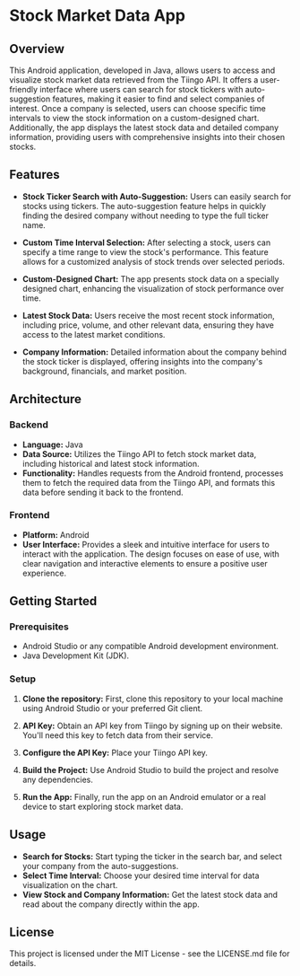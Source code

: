 # Stock Market Data App

## Overview
This Android application, developed in Java, allows users to access and visualize stock market data retrieved from the Tiingo API. It offers a user-friendly interface where users can search for stock tickers with auto-suggestion features, making it easier to find and select companies of interest. Once a company is selected, users can choose specific time intervals to view the stock information on a custom-designed chart. Additionally, the app displays the latest stock data and detailed company information, providing users with comprehensive insights into their chosen stocks.

## Features

- **Stock Ticker Search with Auto-Suggestion:** Users can easily search for stocks using tickers. The auto-suggestion feature helps in quickly finding the desired company without needing to type the full ticker name.
  
- **Custom Time Interval Selection:** After selecting a stock, users can specify a time range to view the stock's performance. This feature allows for a customized analysis of stock trends over selected periods.
  
- **Custom-Designed Chart:** The app presents stock data on a specially designed chart, enhancing the visualization of stock performance over time.
  
- **Latest Stock Data:** Users receive the most recent stock information, including price, volume, and other relevant data, ensuring they have access to the latest market conditions.
  
- **Company Information:** Detailed information about the company behind the stock ticker is displayed, offering insights into the company's background, financials, and market position.

## Architecture

### Backend
- **Language:** Java
- **Data Source:** Utilizes the Tiingo API to fetch stock market data, including historical and latest stock information.
- **Functionality:** Handles requests from the Android frontend, processes them to fetch the required data from the Tiingo API, and formats this data before sending it back to the frontend.

### Frontend
- **Platform:** Android
- **User Interface:** Provides a sleek and intuitive interface for users to interact with the application. The design focuses on ease of use, with clear navigation and interactive elements to ensure a positive user experience.

## Getting Started

### Prerequisites
- Android Studio or any compatible Android development environment.
- Java Development Kit (JDK).

### Setup
1. **Clone the repository:** First, clone this repository to your local machine using Android Studio or your preferred Git client.
   
2. **API Key:** Obtain an API key from Tiingo by signing up on their website. You'll need this key to fetch data from their service.

3. **Configure the API Key:** Place your Tiingo API key.

4. **Build the Project:** Use Android Studio to build the project and resolve any dependencies.

5. **Run the App:** Finally, run the app on an Android emulator or a real device to start exploring stock market data.

## Usage

- **Search for Stocks:** Start typing the ticker in the search bar, and select your company from the auto-suggestions.
- **Select Time Interval:** Choose your desired time interval for data visualization on the chart.
- **View Stock and Company Information:** Get the latest stock data and read about the company directly within the app.

## License

This project is licensed under the MIT License - see the LICENSE.md file for details.

